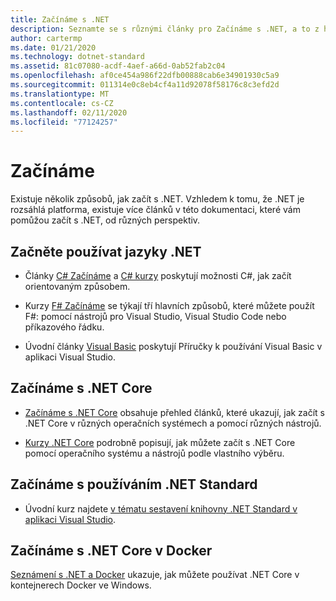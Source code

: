 ```yaml
---
title: Začínáme s .NET
description: Seznamte se s různými články pro Začínáme s .NET, a to z hlediska jazyka i platformy.
author: cartermp
ms.date: 01/21/2020
ms.technology: dotnet-standard
ms.assetid: 81c07080-acdf-4aef-a66d-0ab52fab2c04
ms.openlocfilehash: af0ce454a986f22dfb00888cab6e34901930c5a9
ms.sourcegitcommit: 011314e0c8eb4cf4a11d92078f58176c8c3efd2d
ms.translationtype: MT
ms.contentlocale: cs-CZ
ms.lasthandoff: 02/11/2020
ms.locfileid: "77124257"
---
```

# <a name="get-started"></a>Začínáme

Existuje několik způsobů, jak začít s .NET. Vzhledem k tomu, že .NET je rozsáhlá platforma, existuje více článků v této dokumentaci, které vám pomůžou začít s .NET, od různých perspektiv.

## <a name="get-started-using-net-languages"></a>Začněte používat jazyky .NET

* Články [ C# Začínáme](../csharp/getting-started/index.md) a [ C# kurzy](../csharp/tutorials/index.md) poskytují možnosti C#, jak začít orientovaným způsobem.

* Kurzy [ F# Začínáme](../fsharp/get-started/index.md) se týkají tří hlavních způsobů, které můžete použít F#: pomocí nástrojů pro Visual Studio, Visual Studio Code nebo příkazového řádku.

* Úvodní články [Visual Basic](../visual-basic/getting-started/index.md) poskytují Příručky k používání Visual Basic v aplikaci Visual Studio.

## <a name="get-started-using-net-core"></a>Začínáme s .NET Core

* [Začínáme s .NET Core](../core/get-started.md) obsahuje přehled článků, které ukazují, jak začít s .NET Core v různých operačních systémech a pomocí různých nástrojů.

* [Kurzy .NET Core](../core/tutorials/index.md) podrobně popisují, jak můžete začít s .NET Core pomocí operačního systému a nástrojů podle vlastního výběru.

## <a name="get-started-using-net-standard"></a>Začínáme s používáním .NET Standard

* Úvodní kurz najdete [v tématu sestavení knihovny .NET Standard v aplikaci Visual Studio](../core/tutorials/library-with-visual-studio.md).

## <a name="get-started-using-net-core-on-docker"></a>Začínáme s .NET Core v Docker

[Seznámení s .NET a Docker](../core/docker/introduction.md) ukazuje, jak můžete používat .NET Core v kontejnerech Docker ve Windows.
